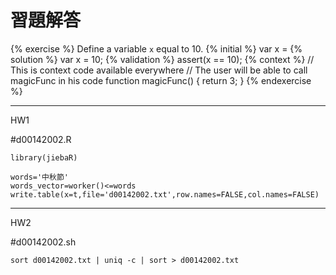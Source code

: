 # 習題解答


{% exercise %}
Define a variable `x` equal to 10.
{% initial %}
var x =
{% solution %}
var x = 10;
{% validation %}
assert(x == 10);
{% context %}
// This is context code available everywhere
// The user will be able to call magicFunc in his code
function magicFunc() {
    return 3;
}
{% endexercise %}

---
HW1

\#d00142002.R

```{r}
library(jiebaR)

words='中秋節'
words_vector=worker()<=words
write.table(x=t,file='d00142002.txt',row.names=FALSE,col.names=FALSE)
```
---
HW2

\#d00142002.sh

```{bash}
sort d00142002.txt | uniq -c | sort > d00142002.txt
```



